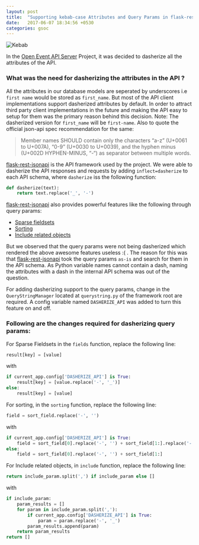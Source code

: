 ```yaml
---
layout: post
title:  "Supporting kebab-case Attributes and Query Params in flask-rest jsonapi"
date:   2017-06-07 18:34:56 +0530
categories: gsoc
---
```

![Kebab]({{site.baseurl}}/images/kebab.jpg)

In the [Open Event API Server](https://github.com/fossasia/open-event-orga-server) Project, it was decided to dasherize all the attributes of the API.

### What was the need for dasherizing the attributes in the API ?
All the attributes in our database models are seperated by underscores i.e `first name` would be stored as `first_name`. But most of the API client implementations support dasherized attributes by default. In order to attract third party client implementations in the future and making the API easy to setup for them was the primary reason behind this decision. Note: The dasherized version for `first_name` will be `first-name`. Also to quote the official json-api spec recommendation for the same:
> Member names SHOULD contain only the characters “a-z” (U+0061 to U+007A), “0-9” (U+0030 to U+0039), and the hyphen minus (U+002D HYPHEN-MINUS, “-“) as separator between multiple words.

[flask-rest-jsonapi](http://flask-rest-jsonapi.readthedocs.io/en/latest/) is the API framework used by the project. We were able to dasherize the API responses and requests by adding `inflect=dasherize` to each API schema, where `dasherize` iss the following function:
```python
def dasherize(text):
    return text.replace('_', '-')
```

[flask-rest-jsonapi](http://flask-rest-jsonapi.readthedocs.io/en/latest/) also provides powerful features like the following through query params:

- [Sparse fieldsets](http://flask-rest-jsonapi.readthedocs.io/en/latest/sparse_fieldsets.html)
- [Sorting](http://flask-rest-jsonapi.readthedocs.io/en/latest/pagination.html)
- [Include related objects](http://flask-rest-jsonapi.readthedocs.io/en/latest/include_related_objects.html)

But we observed that the query params were not being dasherized which rendered the above awesome features useless :( . The reason for this was that [flask-rest-jsonapi](http://flask-rest-jsonapi.readthedocs.io/en/latest/) took the query params `as-is` and search for them in the API schema. As Python variable names cannot contain a dash, naming the attributes with a dash in the internal API schema was out of the question.

For adding dasherizing support to the query params, change in the `QueryStringManager` located at `querystring.py` of the framework root are required. A config variable named `DASHERIZE_API` was added to turn this feature on and off.

### Following are the changes required for dasherizing query params:

For Sparse Fieldsets in the `fields` function, replace the following line:
```python
result[key] = [value]
```
with
```python
if current_app.config['DASHERIZE_API'] is True:
    result[key] = [value.replace('-', '_')]
else:
    result[key] = [value]
```

For sorting, in the `sorting` function, replace the following line:
```python
field = sort_field.replace('-', '')
```
with
```python
if current_app.config['DASHERIZE_API'] is True:
    field = sort_field[0].replace('-', '') + sort_field[1:].replace('-', '_')
else:
    field = sort_field[0].replace('-', '') + sort_field[1:]
```

For Include related objects, in `include` function, replace the following line:
```python
return include_param.split(',') if include_param else []
```
with
```python
if include_param:
    param_results = []
    for param in include_param.split(','):
        if current_app.config['DASHERIZE_API'] is True:
            param = param.replace('-', '_')
        param_results.append(param)
    return param_results
return []
```
